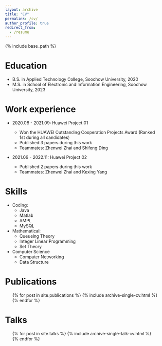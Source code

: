 ```yaml
---
layout: archive
title: "CV"
permalink: /cv/
author_profile: true
redirect_from:
  - /resume
---
```


{% include base_path %}

Education
======
* B.S. in Applied Technology College, Soochow University, 2020
* M.S. in School of Electronic and Information Engineering, Soochow University, 2023

Work experience
======
* 2020.08 - 2021.09: Huawei Project 01
  * Won the HUAWEI Outstanding Cooperation Projects Award (Ranked 1st during all candidates)
  * Published 3 papers during this work
  * Teammates: Zhenwei Zhai and Shifeng Ding

* 2021.09 - 2022.11: Huawei Project 02
  * Published 2 papers during this work
  * Teammates: Zhenwei Zhai and Kexing Yang
  
Skills
======
* Coding:
  * Java
  * Matlab
  * AMPL
  * MySQL
* Mathematical:
  * Queueing Theory
  * Integer Linear Programming
  * Set Theory
* Computer Science
  * Computer Networking
  * Data Structure 

Publications
======
  <ul>{% for post in site.publications %}
    {% include archive-single-cv.html %}
  {% endfor %}</ul>
  
Talks
======
  <ul>{% for post in site.talks %}
    {% include archive-single-talk-cv.html %}
  {% endfor %}</ul>
  
